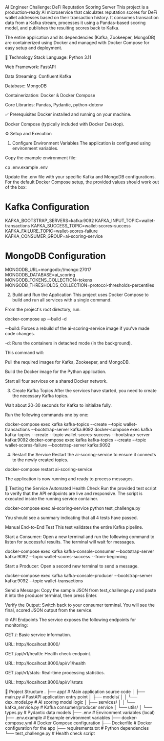 AI Engineer Challenge: DeFi Reputation Scoring Server
This project is a production-ready AI microservice that calculates reputation scores for DeFi wallet addresses based on their transaction history. It consumes transaction data from a Kafka stream, processes it using a Pandas-based scoring model, and publishes the resulting scores back to Kafka.

The entire application and its dependencies (Kafka, Zookeeper, MongoDB) are containerized using Docker and managed with Docker Compose for easy setup and deployment.

🚀 Technology Stack
Language: Python 3.11

Web Framework: FastAPI

Data Streaming: Confluent Kafka

Database: MongoDB

Containerization: Docker & Docker Compose

Core Libraries: Pandas, Pydantic, python-dotenv

✅ Prerequisites
Docker installed and running on your machine.

Docker Compose (typically included with Docker Desktop).

⚙️ Setup and Execution
1. Configure Environment Variables
The application is configured using environment variables.

Copy the example environment file:

cp .env.example .env

Update the .env file with your specific Kafka and MongoDB configurations. For the default Docker Compose setup, the provided values should work out of the box:

# Kafka Configuration
KAFKA_BOOTSTRAP_SERVERS=kafka:9092
KAFKA_INPUT_TOPIC=wallet-transactions
KAFKA_SUCCESS_TOPIC=wallet-scores-success
KAFKA_FAILURE_TOPIC=wallet-scores-failure
KAFKA_CONSUMER_GROUP=ai-scoring-service

# MongoDB Configuration
MONGODB_URL=mongodb://mongo:27017
MONGODB_DATABASE=ai_scoring
MONGODB_TOKENS_COLLECTION=tokens
MONGODB_THRESHOLDS_COLLECTION=protocol-thresholds-percentiles

2. Build and Run the Application
This project uses Docker Compose to build and run all services with a single command.

From the project's root directory, run:

docker-compose up --build -d

--build: Forces a rebuild of the ai-scoring-service image if you've made code changes.

-d: Runs the containers in detached mode (in the background).

This command will:

Pull the required images for Kafka, Zookeeper, and MongoDB.

Build the Docker image for the Python application.

Start all four services on a shared Docker network.

3. Create Kafka Topics
After the services have started, you need to create the necessary Kafka topics.

Wait about 20-30 seconds for Kafka to initialize fully.

Run the following commands one by one:

docker-compose exec kafka kafka-topics --create --topic wallet-transactions --bootstrap-server kafka:9092
docker-compose exec kafka kafka-topics --create --topic wallet-scores-success --bootstrap-server kafka:9092
docker-compose exec kafka kafka-topics --create --topic wallet-scores-failure --bootstrap-server kafka:9092

4. Restart the Service
Restart the ai-scoring-service to ensure it connects to the newly created topics.

docker-compose restart ai-scoring-service

The application is now running and ready to process messages.

🧪 Testing the Service
Automated Health Check
Run the provided test script to verify that the API endpoints are live and responsive. The script is executed inside the running service container.

docker-compose exec ai-scoring-service python test_challenge.py

You should see a summary indicating that all 4 tests have passed.

Manual End-to-End Test
This test validates the entire Kafka pipeline.

Start a Consumer:
Open a new terminal and run the following command to listen for successful results. The terminal will wait for messages.

docker-compose exec kafka kafka-console-consumer --bootstrap-server kafka:9092 --topic wallet-scores-success --from-beginning

Start a Producer:
Open a second new terminal to send a message.

docker-compose exec kafka kafka-console-producer --bootstrap-server kafka:9092 --topic wallet-transactions

Send a Message:
Copy the sample JSON from test_challenge.py and paste it into the producer terminal, then press Enter.

Verify the Output:
Switch back to your consumer terminal. You will see the final, scored JSON output from the service.

🌐 API Endpoints
The service exposes the following endpoints for monitoring:

GET /: Basic service information.

URL: http://localhost:8000/

GET /api/v1/health: Health check endpoint.

URL: http://localhost:8000/api/v1/health

GET /api/v1/stats: Real-time processing statistics.

URL: http://localhost:8000/api/v1/stats

📂 Project Structure
.
├── app/                  # Main application source code
│   ├── main.py           # FastAPI application entry point
│   ├── models/
│   │   └── dex_model.py  # AI scoring model logic
│   ├── services/
│   │   └── kafka_service.py # Kafka consumer/producer service
│   └── utils/
│       └── types.py      # Pydantic data models
├── .env                  # Environment variables (local)
├── .env.example          # Example environment variables
├── docker-compose.yml    # Docker Compose configuration
├── Dockerfile            # Docker configuration for the app
├── requirements.txt      # Python dependencies
└── test_challenge.py     # Health check script

